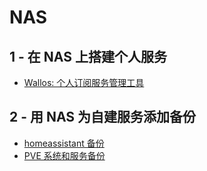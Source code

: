 # NAS

## 1 - 在 NAS 上搭建个人服务

+ [Wallos: 个人订阅服务管理工具](./Wallos个人订阅服务管理工具.md)

## 2 - 用 NAS 为自建服务添加备份

+ [homeassistant 备份](./homeassistant添加网络存储并开启备份.md)
+ [PVE 系统和服务备份](../PVE%20All-in-One%20实践/PVE%20系统备份备份到NAS(smb).md)
